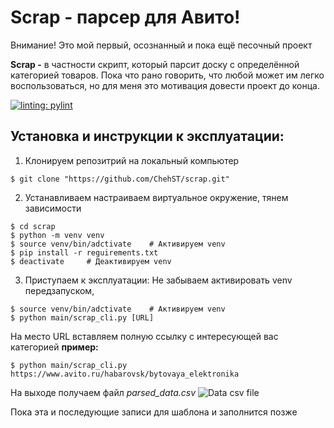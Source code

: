 # Scrap - парсер для Авито!

Внимание! Это мой первый, осознанный и пока ещё песочный проект


**Scrap -** в частности скрипт, который парсит доску с определённой категорией  товаров. Пока что рано говорить, что любой может им легко  воспользоваться, но для меня это мотивация довести проект до конца.

[![linting: pylint](https://img.shields.io/badge/linting-pylint-yellowgreen)](https://github.com/PyCQA/pylint)
## Установка и инструкции к эксплуатации:

1) Клонируем репозитрий на локальный компьютер
```console
$ git clone "https://github.com/ChehST/scrap.git"
```

2) Устанавливаем настраиваем виртуальное окружение, тянем зависимости
```console
$ cd scrap
$ python -m venv venv
$ source venv/bin/adctivate    # Активируем venv
$ pip install -r reguirements.txt
$ deactivate     # Деактивируем venv
```

3) Приступаем к эксплуатации:
   Не забываем активировать venv передзапуском,
```console
$ source venv/bin/adctivate    # Активируем venv
$ python main/scrap_cli.py [URL]
```
На место URL вставляем полную ссылку с интересующей вас категорией
**пример:**
```console
$ python main/scrap_cli.py https://www.avito.ru/habarovsk/bytovaya_elektronika
```

На выходе получаем файл *parsed_data.csv*
![Data csv file](https://github.com/ChehST/scrap/tree/develop/docs/images/data_csv.png)


Пока эта и последующие записи для шаблона и заполнится позже
